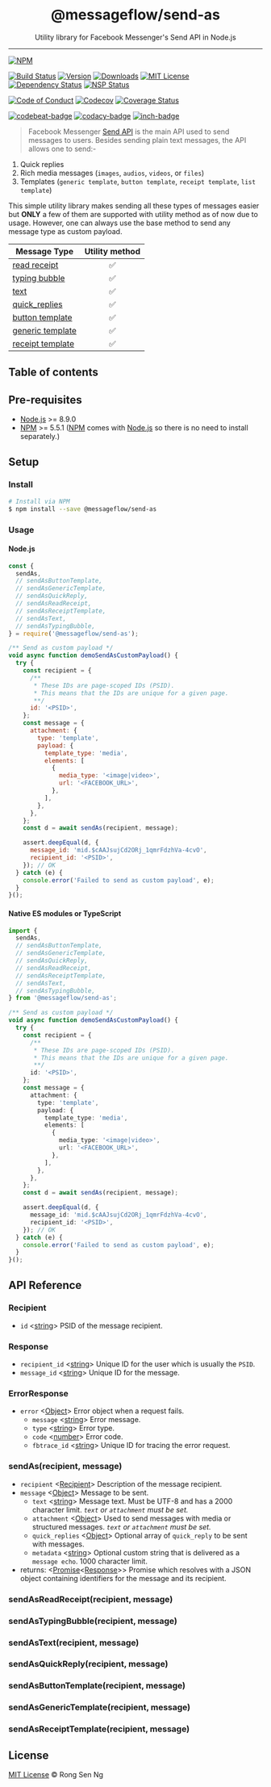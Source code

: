 <div align="center" style="text-align: center;">
  <h1 style="border-bottom: none;">@messageflow/send-as</h1>

  <p>Utility library for Facebook Messenger's Send API in Node.js</p>
</div>

<hr />

[![NPM][nodei-badge]][nodei-url]

[![Build Status][travis-badge]][travis-url]
[![Version][version-badge]][version-url]
[![Downloads][downloads-badge]][downloads-url]
[![MIT License][mit-license-badge]][mit-license-url]
[![Dependency Status][daviddm-badge]][daviddm-url]
[![NSP Status][nsp-badge]][nsp-url]

[![Code of Conduct][coc-badge]][coc-url]
[![Codecov][codecov-badge]][codecov-url]
[![Coverage Status][coveralls-badge]][coveralls-url]

[![codebeat-badge]][codebeat-url]
[![codacy-badge]][codacy-url]
[![inch-badge]][inch-url]

> Facebook Messenger [Send API][fb-send-api-url] is the main API used to send messages to users. Besides sending plain text messages, the API allows one to send:-

1. Quick replies
2. Rich media messages (`images`, `audios`, `videos`, or `files`)
3. Templates (`generic template`, `button template`, `receipt template`, `list template`)

This simple utility library makes sending all these types of messages easier but **ONLY** a few of them are supported with utility method as of now due to usage. However, one can always use the base method to send any message type as custom payload.

| Message Type | Utility method |
| --- | :---: |
| [read receipt][read-receipt-ref-url] | ✅ |
| [typing bubble][typing-bubble-ref-url] | ✅ |
| [text][text-ref-url] | ✅ |
| [quick_replies][quick-reply-ref-url] | ✅ |
| [button template][button-template-ref-url] | ✅ |
| [generic template][generic-template-ref-url] | ✅ |
| [receipt template][receipt-template-ref-url] | ✅ |

## Table of contents

## Pre-requisites

- [Node.js][node-js-url] >= 8.9.0
- [NPM][npm-url] >= 5.5.1 ([NPM][npm-url] comes with [Node.js][node-js-url] so there is no need to install separately.)

## Setup

### Install

```sh
# Install via NPM
$ npm install --save @messageflow/send-as
```

### Usage

#### Node.js

```js
const {
  sendAs,
  // sendAsButtonTemplate,
  // sendAsGenericTemplate,
  // sendAsQuickReply,
  // sendAsReadReceipt,
  // sendAsReceiptTemplate,
  // sendAsText,
  // sendAsTypingBubble,
} = require('@messageflow/send-as');

/** Send as custom payload */
void async function demoSendAsCustomPayload() {
  try {
    const recipient = {
      /**
       * These IDs are page-scoped IDs (PSID).
       * This means that the IDs are unique for a given page.
       **/
      id: '<PSID>',
    };
    const message = {
      attachment: {
        type: 'template',
        payload: {
          template_type: 'media',
          elements: [
            {
              media_type: '<image|video>',
              url: '<FACEBOOK_URL>',
            },
          ],
        },
      },
    };
    const d = await sendAs(recipient, message);

    assert.deepEqual(d, {
      message_id: 'mid.$cAAJsujCd2ORj_1qmrFdzhVa-4cvO',
      recipient_id: '<PSID>',
    }); // OK
  } catch (e) {
    console.error('Failed to send as custom payload', e);
  }
}();
```

#### Native ES modules or TypeScript

```ts
import {
  sendAs,
  // sendAsButtonTemplate,
  // sendAsGenericTemplate,
  // sendAsQuickReply,
  // sendAsReadReceipt,
  // sendAsReceiptTemplate,
  // sendAsText,
  // sendAsTypingBubble,
} from '@messageflow/send-as';

/** Send as custom payload */
void async function demoSendAsCustomPayload() {
  try {
    const recipient = {
      /**
       * These IDs are page-scoped IDs (PSID).
       * This means that the IDs are unique for a given page.
       **/
      id: '<PSID>',
    };
    const message = {
      attachment: {
        type: 'template',
        payload: {
          template_type: 'media',
          elements: [
            {
              media_type: '<image|video>',
              url: '<FACEBOOK_URL>',
            },
          ],
        },
      },
    };
    const d = await sendAs(recipient, message);

    assert.deepEqual(d, {
      message_id: 'mid.$cAAJsujCd2ORj_1qmrFdzhVa-4cvO',
      recipient_id: '<PSID>',
    }); // OK
  } catch (e) {
    console.error('Failed to send as custom payload', e);
  }
}();
```

## API Reference

### Recipient
  
  - `id` <[string][string-mdn-url]> PSID of the message recipient.

### Response

  - `recipient_id` <[string][string-mdn-url]> Unique ID for the user which is usually the `PSID`.
  - `message_id` <[string][string-mdn-url]> Unique ID for the message.

### ErrorResponse

  - `error` <[Object][object-mdn-url]> Error object when a request fails.
    - `message` <[string][string-mdn-url]> Error message.
    - `type` <[string][string-mdn-url]> Error type.
    - `code` <[number][number-mdn-url]> Error code.
    - `fbtrace_id` <[string][string-mdn-url]> Unique ID for tracing the error request.

### sendAs(recipient, message)

  - `recipient` <[Recipient][recipient-ref-url]> Description of the message recipient.
  - `message` <[Object][object-mdn-url]> Message to be sent.
    - `text` <[string][string-mdn-url]> Message text. Must be UTF-8 and has a 2000 character limit. _`text` or `attachment` must be set._
    - `attachment` <[Object][object-mdn-url]> Used to send messages with media or structured messages. _`text` or `attachment` must be set._
    - `quick_replies` <[Object][object-mdn-url]> Optional array of `quick_reply` to be sent with messages.
    - `metadata` <[string][string-mdn-url]> Optional custom string that is delivered as a `message echo`. 1000 character limit.
  - returns: <[Promise][promise-mdn-url]<[Response][response-ref-url]>> Promise which resolves with a JSON object containing identifiers for the message and its recipient.

### sendAsReadReceipt(recipient, message)
### sendAsTypingBubble(recipient, message)
### sendAsText(recipient, message)
### sendAsQuickReply(recipient, message)
### sendAsButtonTemplate(recipient, message)
### sendAsGenericTemplate(recipient, message)
### sendAsReceiptTemplate(recipient, message)

## License

[MIT License](https://motss.mit-license.org/) © Rong Sen Ng



[typescript-url]: https://github.com/Microsoft/TypeScript
[node-js-url]: https://nodejs.org
[npm-url]: https://www.npmjs.com
[node-releases-url]: https://nodejs.org/en/download/releases
[object-mdn-url]: https://developer.mozilla.org/en-US/docs/Web/JavaScript/Reference/Global_Objects/Object
[string-mdn-url]: https://developer.mozilla.org/en-US/docs/Web/JavaScript/Reference/Global_Objects/String
[number-mdn-url]: https://developer.mozilla.org/en-US/docs/Web/JavaScript/Reference/Global_Objects/Number
[promise-mdn-url]: https://developer.mozilla.org/en-US/docs/Web/JavaScript/Reference/Global_Objects/Promise
[fb-send-api-url]: https://developers.facebook.com/docs/messenger-platform/reference/send-api
[recipient-ref-url]: #recipient
[response-ref-url]: #response
[errorresponse-ref-url]: #errorresponse
[read-receipt-ref-url]: #sendasreadreceiptrecipientname
[typing-bubble-ref-url]: #sendastypingbubblerecipientname
[text-ref-url]: #sendastextrecipientname
[quick-reply-ref-url]: #sendasquickreplyrecipientname
[button-template-ref-url]: #sendasbuttontemplaterecipientname
[generic-template-ref-url]: #sendasgenerictemplaterecipientname
[receipt-template-ref-url]: #sendasreceipttemplaterecipientname


[nodei-badge]: https://nodei.co/npm/@messageflow/send-as.png?downloads=true&downloadRank=true&stars=true

[travis-badge]: https://img.shields.io/travis/Messageflow/send-as.svg?style=flat-square

[version-badge]: https://img.shields.io/npm/v/@messageflow/send-as.svg?style=flat-square
[downloads-badge]: https://img.shields.io/npm/dm/@messageflow/send-as.svg?style=flat-square
[mit-license-badge]: https://img.shields.io/github/license/mashape/apistatus.svg?style=flat-square
[nsp-badge]: https://nodesecurity.io/orgs/messageflow/projects/450aa942-cae3-448f-a637-c380767c68f3/badge
[daviddm-badge]: https://img.shields.io/david/messageflow/send-as.svg?style=flat-square

[coc-badge]: https://img.shields.io/badge/code%20of-conduct-ff69b4.svg?style=flat-square
[codecov-badge]: https://codecov.io/gh/Messageflow/send-as/branch/master/graph/badge.svg?style=flat-square
[coveralls-badge]: https://coveralls.io/repos/github/Messageflow/send-as/badge.svg?branch=master&style=flat-square

[codebeat-badge]: https://codebeat.co/badges/cb737f7f-0fc7-4d80-afdc-41b0baf53f42?style=flat-square
[codacy-badge]: https://api.codacy.com/project/badge/Grade/dea8f78a242b4fe092c28223b960c951?style=flat-square
[inch-badge]: http://inch-ci.org/github/Messageflow/send-as.svg?branch=master&style=flat-square



[nodei-url]: https://nodei.co/npm/@messageflow/send-as

[travis-url]: https://travis-ci.org/Messageflow/send-as
[version-url]: https://npmjs.org/package/@messageflow/send-as
[downloads-url]: http://www.npmtrends.com/@messageflow/send-as
[mit-license-url]: https://github.com/Messageflow/send-as/blob/master/LICENSE
[nsp-url]: https://nodesecurity.io/orgs/messageflow/projects/450aa942-cae3-448f-a637-c380767c68f3
[daviddm-url]: https://david-dm.org/Messageflow/send-as

[coc-url]: https://github.com/Messageflow/send-as/blob/master/CODE_OF_CONDUCT.md
[codecov-url]: https://codecov.io/gh/Messageflow/send-as
[coveralls-url]: https://coveralls.io/github/Messageflow/send-as?branch=master

[codebeat-url]: https://codebeat.co/projects/github-com-messageflow-send-as-master
[codacy-url]: https://www.codacy.com/app/motss/send-as?utm_source=github.com&amp;utm_medium=referral&amp;utm_content=Messageflow/send-as&amp;utm_campaign=Badge_Grade
[inch-url]: http://inch-ci.org/github/Messageflow/send-as
